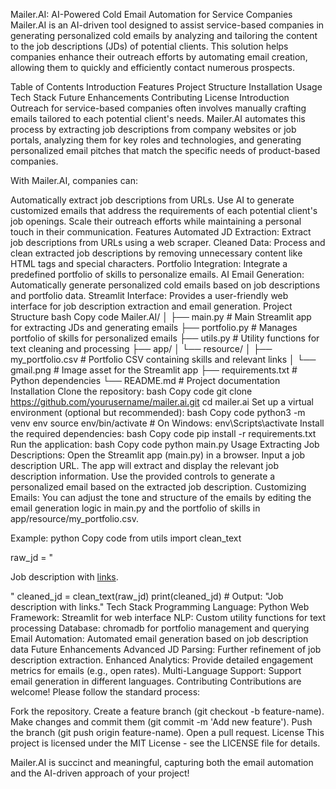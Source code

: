 Mailer.AI: AI-Powered Cold Email Automation for Service Companies
Mailer.AI is an AI-driven tool designed to assist service-based companies in generating personalized cold emails by analyzing and tailoring the content to the job descriptions (JDs) of potential clients. This solution helps companies enhance their outreach efforts by automating email creation, allowing them to quickly and efficiently contact numerous prospects.

Table of Contents
Introduction
Features
Project Structure
Installation
Usage
Tech Stack
Future Enhancements
Contributing
License
Introduction
Outreach for service-based companies often involves manually crafting emails tailored to each potential client's needs. Mailer.AI automates this process by extracting job descriptions from company websites or job portals, analyzing them for key roles and technologies, and generating personalized email pitches that match the specific needs of product-based companies.

With Mailer.AI, companies can:

Automatically extract job descriptions from URLs.
Use AI to generate customized emails that address the requirements of each potential client's job openings.
Scale their outreach efforts while maintaining a personal touch in their communication.
Features
Automated JD Extraction: Extract job descriptions from URLs using a web scraper.
Cleaned Data: Process and clean extracted job descriptions by removing unnecessary content like HTML tags and special characters.
Portfolio Integration: Integrate a predefined portfolio of skills to personalize emails.
AI Email Generation: Automatically generate personalized cold emails based on job descriptions and portfolio data.
Streamlit Interface: Provides a user-friendly web interface for job description extraction and email generation.
Project Structure
bash
Copy code
Mailer.AI/
│
├── main.py                # Main Streamlit app for extracting JDs and generating emails
├── portfolio.py           # Manages portfolio of skills for personalized emails
├── utils.py               # Utility functions for text cleaning and processing
├── app/
│   └── resource/
│       ├── my_portfolio.csv    # Portfolio CSV containing skills and relevant links
│       └── gmail.png           # Image asset for the Streamlit app
├── requirements.txt       # Python dependencies
└── README.md              # Project documentation
Installation
Clone the repository:
bash
Copy code
git clone https://github.com/yourusername/mailer.ai.git
cd mailer.ai
Set up a virtual environment (optional but recommended):
bash
Copy code
python3 -m venv env
source env/bin/activate  # On Windows: env\Scripts\activate
Install the required dependencies:
bash
Copy code
pip install -r requirements.txt
Run the application:
bash
Copy code
python main.py
Usage
Extracting Job Descriptions:
Open the Streamlit app (main.py) in a browser.
Input a job description URL.
The app will extract and display the relevant job description information.
Use the provided controls to generate a personalized email based on the extracted job description.
Customizing Emails:
You can adjust the tone and structure of the emails by editing the email generation logic in main.py and the portfolio of skills in app/resource/my_portfolio.csv.

Example:
python
Copy code
from utils import clean_text

raw_jd = "<p>Job description with <a href='https://example.com'>links</a>.</p>"
cleaned_jd = clean_text(raw_jd)
print(cleaned_jd)  # Output: "Job description with links."
Tech Stack
Programming Language: Python
Web Framework: Streamlit for web interface
NLP: Custom utility functions for text processing
Database: chromadb for portfolio management and querying
Email Automation: Automated email generation based on job description data
Future Enhancements
Advanced JD Parsing: Further refinement of job description extraction.
Enhanced Analytics: Provide detailed engagement metrics for emails (e.g., open rates).
Multi-Language Support: Support email generation in different languages.
Contributing
Contributions are welcome! Please follow the standard process:

Fork the repository.
Create a feature branch (git checkout -b feature-name).
Make changes and commit them (git commit -m 'Add new feature').
Push the branch (git push origin feature-name).
Open a pull request.
License
This project is licensed under the MIT License - see the LICENSE file for details.

Mailer.AI is succinct and meaningful, capturing both the email automation and the AI-driven approach of your project!







